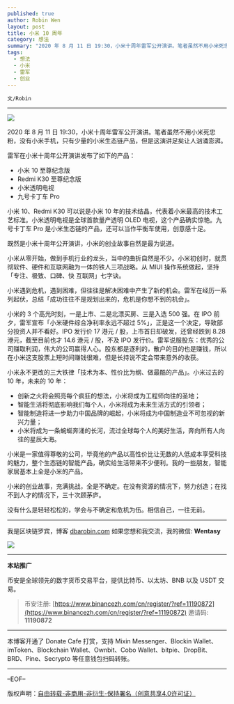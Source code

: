```yaml
---
published: true
author: Robin Wen
layout: post
title: 小米 10 周年
category: 想法
summary: "2020 年 8 月 11 日 19:30，小米十周年雷军公开演讲。笔者虽然不用小米死忠粉，没有小米手机，只有少量的小米生态链产品，但是这演讲足矣让人汹涌澎湃。小米是一家值得尊敬的公司，毕竟他的产品以高性价比让无数的人低成本享受科技的魅力，整个生态链的智能产品，确实给生活带来不少便利。我的一些朋友，智能家居基本上全是小米的产品。小米的创业故事，充满挑战，全是不确定。在没有资源的情况下，努力创造；在找不到人才的情况下，三十次顾茅庐。没有什么是轻轻松松的，学会与不确定和危机为伍。相信自己，一往无前。"
tags:
  - 想法
  - 小米
  - 雷军
  - 创业
---
```


`文/Robin`

***

![](https://cdn.dbarobin.com/t19k4db.png)

2020 年 8 月 11 日 19:30，小米十周年雷军公开演讲。笔者虽然不用小米死忠粉，没有小米手机，只有少量的小米生态链产品，但是这演讲足矣让人汹涌澎湃。

雷军在小米十周年公开演讲发布了如下的产品：

* 小米 10 至尊纪念版
* Redmi K30 至尊纪念版
* 小米透明电视
* 九号卡丁车 Pro

小米 10、Redmi K30 可以说是小米 10 年的技术结晶，代表着小米最高的技术工艺标准。小米透明电视是全球首款量产透明 OLED 电视，这个产品确实惊艳。九号卡丁车 Pro 是小米生态链的产品，还可以当作平衡车使用，创意感十足。

既然是小米十周年公开演讲，小米的创业故事自然是最为说道。

小米从零开始，做到手机行业的龙头，当中的曲折自然是不少。小米初创时，就贯彻软件、硬件和互联网融为一体的铁人三项战略。从 MIUI 操作系统做起，坚持「专注、极致、口碑、快 互联网」七字诀。

小米遇到危机，遇到困难，但往往是解决困难中产生了新的机会。雷军在经历一系列起伏，总结「成功往往不是规划出来的，危机是你想不到的机会」。

小米的 3 个高光时刻，一是上市、二是北漂买房、三是入选 500 强。在 IPO 前夕，雷军宣布「小米硬件综合净利率永远不超过 5%」，正是这一个决定，导致部分投资人并不看好。IPO 发行价 17 港元 / 股，上市首日却破发，还曾经跌到 8.28 港元，截至目前也才 14.6 港元 / 股，不及 IPO 发行价。雷军说服股东：优秀的公司赚取利润，伟大的公司赢得人心。股东都是逐利的，散户的目的也是赚钱，所以在小米这支股票上短时间赚钱很难，但是长持说不定会带来意外的收获。

小米永不更改的三大铁律「技术为本、性价比为纲、做最酷的产品」。小米过去的 10 年，未来的 10 年：

* 创新之火将会照亮每个疯狂的想法，小米将成为工程师向往的圣地；
* 智能生活将彻底影响我们每个人，小米将成为未来生活方式的引领者；
* 智能制造将进一步助力中国品牌的崛起，小米将成为中国制造业不可忽视的新兴力量；
* 小米将成为一条蜿蜒奔涌的长河，流过全球每个人的美好生活，奔向所有人向往的星辰大海。

小米是一家值得尊敬的公司，毕竟他的产品以高性价比让无数的人低成本享受科技的魅力，整个生态链的智能产品，确实给生活带来不少便利。我的一些朋友，智能家居基本上全是小米的产品。

小米的创业故事，充满挑战，全是不确定。在没有资源的情况下，努力创造；在找不到人才的情况下，三十次顾茅庐。

没有什么是轻轻松松的，学会与不确定和危机为伍。相信自己，一往无前。

***

我是区块链罗宾，博客 [dbarobin.com](https://dbarobin.com/)
如果您想和我交流，我的微信: **Wentasy**

![](https://cdn.dbarobin.com/v4yywe2.png)

***

**本站推广**

币安是全球领先的数字货币交易平台，提供比特币、以太坊、BNB 以及 USDT 交易。

> 币安注册: [https://www.binancezh.com/cn/register/?ref=11190872](https://www.binancezh.com/cn/register/?ref=11190872)
> 邀请码: **11190872**

***

本博客开通了 Donate Cafe 打赏，支持 Mixin Messenger、Blockin Wallet、imToken、Blockchain Wallet、Ownbit、Cobo Wallet、bitpie、DropBit、BRD、Pine、Secrypto 等任意钱包扫码转账。

<center>
    <div class="--donate-button"
         data-button-id="f8b9df0d-af9a-460d-8258-d3f435445075"
    ></div>
</center>

***

–EOF–

版权声明：[自由转载-非商用-非衍生-保持署名（创意共享4.0许可证）](http://creativecommons.org/licenses/by-nc-nd/4.0/deed.zh)